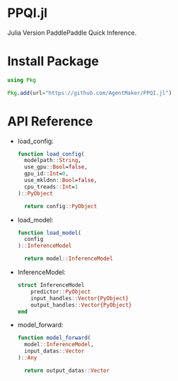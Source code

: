 # PPQI.jl
Julia Version PaddlePaddle Quick Inference.

# Install Package
```julia
using Pkg

Pkg.add(url="https://github.com/AgentMaker/PPQI.jl")
```

# API Reference
* load_config:

  ```julia
  function load_config(
    modelpath::String, 
    use_gpu::Bool=false, 
    gpu_id::Int=0, 
    use_mkldnn::Bool=false, 
    cpu_treads::Int=1
  )::PyObject
  
    return config::PyObject
  ```

* load_model:

  ```julia
  function load_model(
    config
  )::InferenceModel
  
    return model::InferenceModel
  ```

* InferenceModel:

  ```julia
  struct InferenceModel
      predictor::PyObject
      input_handles::Vector{PyObject}
      output_handles::Vector{PyObject}
  end
  ```

* model_forward:

  ```julia
  function model_forward(
    model::InferenceModel, 
    input_datas::Vector
  )::Any
  
    return output_datas::Vector
  ```
